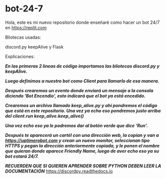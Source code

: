 # bot-24-7

Hola, este es mi nuevo repositorio donde enseñaré como hacer un bot 24/7 en https://replit.com

Bliotecas usadas:

discord.py keepAlive y Flask

Explicaciones:

***En las primeras 2 lineas de código importamos las bliotecas discord.py y keepAlive.***

***Luego definimos a nuestro bot como Client para llamarlo de esa manera.***

***Después crearemos un evento donde enviará un mensaje a la consola diciendo 'Bot Encendio', esto indicará que el bot ya está encedido.***

***Crearemos un archivo llamado keep_alive.py y ahí pondremos el código que está en este repositorio. Una vez ya echo eso pondremos justo arriba del client.run keep_alive.keep_alive()***

***Una vez echo eso ya le podremos dar al botón verde que dice 'Run'.***

***Después te aparecerá un cartél con una dirección web, la copian y van a https://uptimerobot.com y crean un nuevo monitor, seleccionan tipo HTTPS y pegan la dirección anteriormente copiada, y le ponen el nombre que quieran donde aparece Friendly Name, luego de aver echo eso ya su bot estará 24/7.***

***RECUERDEN QUE SI QUIEREN APRENDER SOBRE PYTHON DEBEN LEER LA DOCUMENTACIÓN***
https://discordpy.readthedocs.io
